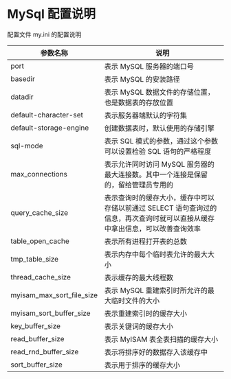 # MySql 配置说明

配置文件 my.ini 的配置说明

| 参数名称                  | 说明                                                         |
| ------------------------- | ------------------------------------------------------------ |
| port                      | 表示 MySQL 服务器的端口号                                    |
| basedir                   | 表示 MySQL 的安装路径                                        |
| datadir                   | 表示 MySQL 数据文件的存储位置，也是数据表的存放位置          |
| default-character-set     | 表示服务器端默认的字符集                                     |
| default-storage-engine    | 创建数据表时，默认使用的存储引擎                             |
| sql-mode                  | 表示 SQL 模式的参数，通过这个参数可以设置检验 SQL 语句的严格程度 |
| max_connections           | 表示允许同时访问 MySQL 服务器的最大连接数。其中一个连接是保留的，留给管理员专用的 |
| query_cache_size          | 表示查询时的缓存大小，缓存中可以存储以前通过 SELECT 语句查询过的信息，再次查询时就可以直接从缓存中拿出信息，可以改善查询效率 |
| table_open_cache          | 表示所有进程打开表的总数                                     |
| tmp_table_size            | 表示内存中每个临时表允许的最大大小                           |
| thread_cache_size         | 表示缓存的最大线程数                                         |
| myisam_max_sort_file_size | 表示 MySQL 重建索引时所允许的最大临时文件的大小              |
| myisam_sort_buffer_size   | 表示重建索引时的缓存大小                                     |
| key_buffer_size           | 表示关键词的缓存大小                                         |
| read_buffer_size          | 表示 MyISAM 表全表扫描的缓存大小                             |
| read_rnd_buffer_size      | 表示将排序好的数据存入该缓存中                               |
| sort_buffer_size          | 表示用于排序的缓存大小                                       |